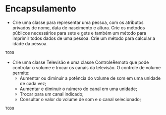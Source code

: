 # Encapsulamento

- Crie uma classe para representar uma pessoa, com os atributos privados de nome, data de nascimento e altura. Crie os métodos públicos necessários para sets e gets e também um método para imprimir todos dados de uma pessoa. Crie um método para calcular a idade da pessoa. 

```java
TODO
```

- Crie uma classe Televisão e uma classe ControleRemoto que pode controlar o volume e trocar os canais da televisão. O controle de volume permite:
  - Aumentar ou diminuir a potência do volume de som em uma unidade de cada vez;
  - Aumentar e diminuir o número do canal em uma unidade;
  - Trocar para um canal indicado;
  - Consultar o valor do volume de som e o canal selecionado;


```java
TODO
```
